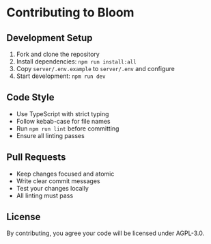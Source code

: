 # Contributing to Bloom

## Development Setup

1. Fork and clone the repository
2. Install dependencies: `npm run install:all`
3. Copy `server/.env.example` to `server/.env` and configure
4. Start development: `npm run dev`

## Code Style

- Use TypeScript with strict typing
- Follow kebab-case for file names
- Run `npm run lint` before committing
- Ensure all linting passes

## Pull Requests

- Keep changes focused and atomic
- Write clear commit messages
- Test your changes locally
- All linting must pass

## License

By contributing, you agree your code will be licensed under AGPL-3.0.